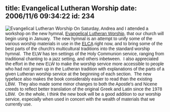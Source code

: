 title: Evangelical Lutheran Worship
date: 2006/11/6 09:34:22
id: 234
---
![Evangelical Lutheran Worship](/journal_images/EvangLuthWorshipLogo.gif) <font face="Arial">On Saturday, Andrea and I attended a workshop on the new hymnal, [Evangelical Lutheran Worship](http://www2.augsburgfortress.org/worship/evangelicallutheranworship/), that our church will begin using in January.  The new hymnal is an attempt to unify some of the various worship materials in use in the [ELCA](http://www.elca.org) right now, and to bring some of the best parts of the church's multicultural traditions into the standard worship hymnal.  The ELW has ten settings of the Holy Communion service, ranging from traditional chanting to a jazz setting, and others inbetween.  I also appreciated the effort in the new ELW to make the worship service more accessible to people who had not grown up in the Lutheran tradition with explanations of the parts of a given Lutheran worship service at the beginning of each section.  The new typeface also makes the book considerably easier to read than the existing LBW.  They also made some minor changes to both the Apostle's and Nicene creeds to reflect better translation of the original Greek and Latin since the 1978 LBW.  On the whole, I think the new book will be a good addition to our worship service, especially when used in concert with the wealth of materials that we currently use.</font>
